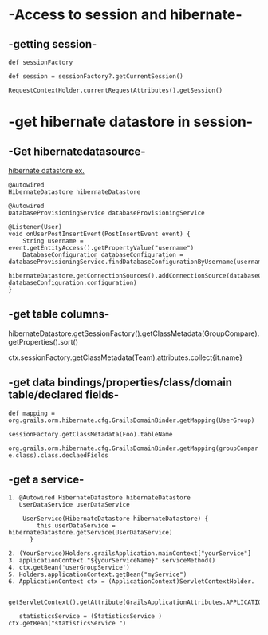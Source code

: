 # -Access to session and hibernate-
## -getting session-

`def sessionFactory`

`def session = sessionFactory?.getCurrentSession()`

`RequestContextHolder.currentRequestAttributes().getSession()`

#  -get hibernate datastore in session- 

##  -Get hibernatedatasource- 

[hibernate datastore ex.](https://guides.grails.org/grails-dynamic-multiple-datasources/guide/index.html  )

    @Autowired
    HibernateDatastore hibernateDatastore

    @Autowired
    DatabaseProvisioningService databaseProvisioningService

    @Listener(User) 
    void onUserPostInsertEvent(PostInsertEvent event) { 
        String username = event.getEntityAccess().getPropertyValue("username")
        DatabaseConfiguration databaseConfiguration = databaseProvisioningService.findDatabaseConfigurationByUsername(username) 
        hibernateDatastore.getConnectionSources().addConnectionSource(databaseConfiguration.dataSourceName, databaseConfiguration.configuration) 
    }

## -get table columns-

hibernateDatastore.getSessionFactory().getClassMetadata(GroupCompare).getProperties().sort()

ctx.sessionFactory.getClassMetadata(Team).attributes.collect{it.name}
## -get data bindings/properties/class/domain table/declared fields-

`def mapping =  org.grails.orm.hibernate.cfg.GrailsDomainBinder.getMapping(UserGroup)`

`sessionFactory.getClassMetadata(Foo).tableName`

`org.grails.orm.hibernate.cfg.GrailsDomainBinder.getMapping(groupCompare.class).class.declaedFields`

## -get a service-



    1. @Autowired HibernateDatastore hibernateDatastore
       UserDataService userDataService
     
        UserService(HibernateDatastore hibernateDatastore) {
            this.userDataService = hibernateDatastore.getService(UserDataService)
          }
    
    2. (YourService)Holders.grailsApplication.mainContext["yourService"]
    3. applicationContext."${yourServiceName}".serviceMethod()
    4. ctx.getBean('userGroupService')
    5. Holders.applicationContext.getBean("myService")
    6. ApplicationContext ctx = (ApplicationContext)ServletContextHolder.

       getServletContext().getAttribute(GrailsApplicationAttributes.APPLICATION_CONTEXT)

       statisticsService = (StatisticsService ) ctx.getBean("statisticsService ")
    
